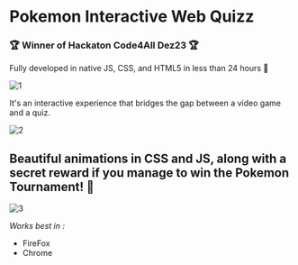 

# Pokemon Interactive Web Quizz

### :trophy: Winner of Hackaton Code4All Dez23 :trophy: ###
Fully developed in native JS, CSS, and HTML5 in less than 24 hours :dart:

![1](https://github.com/CatZeta/CodeForALl_Hackathon/assets/139911572/93bc4be0-db91-4a26-9327-65ccac46496a)


It's an interactive experience that bridges the gap between a video game and a quiz.

![2](https://github.com/martimAredeSantos/Hackaton23_24-PokemonWebQuizz/assets/147712420/7715f77a-c39e-4c01-bc53-6b334f4c9600)

## Beautiful animations in CSS and JS, along with a secret reward if you manage to win the Pokemon Tournament! :eyes: ##

![3](https://github.com/martimAredeSantos/Hackaton23_24-PokemonWebQuizz/assets/147712420/7f9f4424-46f2-465f-ae04-c1a14407ae7a)

*Works best in :*
- FireFox
- Chrome

